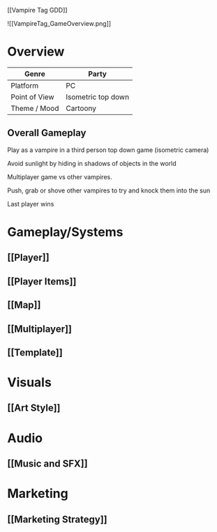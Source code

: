 [[Vampire Tag GDD]]

![[VampireTag_GameOverview.png]]
# Overview

| Genre         | Party              |
| ------------- | ------------------ |
| Platform      | PC                 |
| Point of View | Isometric top down |
| Theme / Mood  | Cartoony           |

## Overall Gameplay

Play as a vampire in a third person top down game (isometric camera)

Avoid sunlight by hiding in shadows of objects in the world

Multiplayer game vs other vampires. 

Push, grab or shove other vampires to try and knock them into the sun

Last player wins

# Gameplay/Systems
## [[Player]]

## [[Player Items]]

## [[Map]]

## [[Multiplayer]]

## [[Template]]


# Visuals
## [[Art Style]]


# Audio
## [[Music and SFX]]


# Marketing
## [[Marketing Strategy]]


